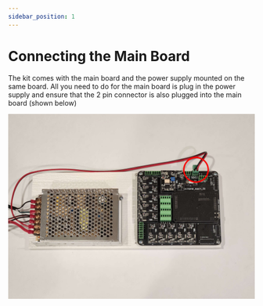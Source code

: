 ```yaml
---
sidebar_position: 1
---
```


# Connecting the Main Board

The kit comes with the main board and the power supply mounted on the same board. All you need to do for the main board is plug in the power supply and ensure that the 2 pin connector is also plugged into the main board (shown below)

![image](./img/buildersKit1.jpg)